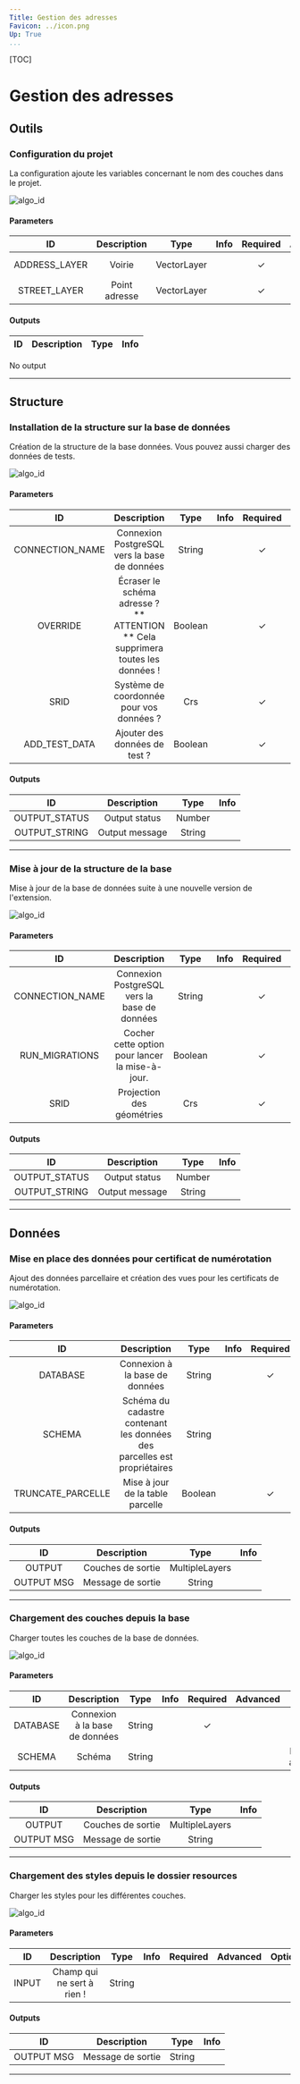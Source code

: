 ```yaml
---
Title: Gestion des adresses
Favicon: ../icon.png
Up: True
...
```


[TOC]

# Gestion des adresses

## Outils


### Configuration du projet

La configuration ajoute les variables concernant le nom des couches dans le projet.

![algo_id](./gestion_adresse-config_project.png)

#### Parameters

| ID | Description | Type | Info | Required | Advanced | Option |
|:-:|:-:|:-:|:-:|:-:|:-:|:-:|
ADDRESS_LAYER|Voirie|VectorLayer||✓||Type: TypeVectorLine <br>|
STREET_LAYER|Point adresse|VectorLayer||✓||Type: TypeVectorPoint <br>|


#### Outputs

| ID | Description | Type | Info |
|:-:|:-:|:-:|:-:|
No output

***


## Structure


### Installation de la structure sur la base de données

Création de la structure de la base données. Vous pouvez aussi charger des données de tests.

![algo_id](./gestion_adresse-create_database_structure.png)

#### Parameters

| ID | Description | Type | Info | Required | Advanced | Option |
|:-:|:-:|:-:|:-:|:-:|:-:|:-:|
CONNECTION_NAME|Connexion PostgreSQL vers la base de données|String||✓|||
OVERRIDE|Écraser le schéma adresse ? ** ATTENTION ** Cela supprimera toutes les données !|Boolean||✓|||
SRID|Système de coordonnée pour vos données ?|Crs||✓||Default: EPSG:2154 <br> |
ADD_TEST_DATA|Ajouter des données de test ?|Boolean||✓|||


#### Outputs

| ID | Description | Type | Info |
|:-:|:-:|:-:|:-:|
OUTPUT_STATUS|Output status|Number||
OUTPUT_STRING|Output message|String||


***


### Mise à jour de la structure de la base

Mise à jour de la base de données suite à une nouvelle version de l'extension.

![algo_id](./gestion_adresse-upgrade_database_structure.png)

#### Parameters

| ID | Description | Type | Info | Required | Advanced | Option |
|:-:|:-:|:-:|:-:|:-:|:-:|:-:|
CONNECTION_NAME|Connexion PostgreSQL vers la base de données|String||✓|||
RUN_MIGRATIONS|Cocher cette option pour lancer la mise-à-jour.|Boolean||✓|||
SRID|Projection des géométries|Crs||✓||Default: EPSG:2154 <br> |


#### Outputs

| ID | Description | Type | Info |
|:-:|:-:|:-:|:-:|
OUTPUT_STATUS|Output status|Number||
OUTPUT_STRING|Output message|String||


***


## Données


### Mise en place des données pour certificat de numérotation

Ajout des données parcellaire et création des vues pour les certificats de numérotation.

![algo_id](./gestion_adresse-data_parcelle.png)

#### Parameters

| ID | Description | Type | Info | Required | Advanced | Option |
|:-:|:-:|:-:|:-:|:-:|:-:|:-:|
DATABASE|Connexion à la base de données|String||✓|||
SCHEMA|Schéma du cadastre contenant les données des parcelles est propriétaires|String||||Default: cadastre <br> |
TRUNCATE_PARCELLE|Mise à jour de la table parcelle|Boolean||✓|||


#### Outputs

| ID | Description | Type | Info |
|:-:|:-:|:-:|:-:|
OUTPUT|Couches de sortie|MultipleLayers||
OUTPUT MSG|Message de sortie|String||


***


### Chargement des couches depuis la base

Charger toutes les couches de la base de données.

![algo_id](./gestion_adresse-load_layers.png)

#### Parameters

| ID | Description | Type | Info | Required | Advanced | Option |
|:-:|:-:|:-:|:-:|:-:|:-:|:-:|
DATABASE|Connexion à la base de données|String||✓|||
SCHEMA|Schéma|String||||Default: adresse <br> |


#### Outputs

| ID | Description | Type | Info |
|:-:|:-:|:-:|:-:|
OUTPUT|Couches de sortie|MultipleLayers||
OUTPUT MSG|Message de sortie|String||


***


### Chargement des styles depuis le dossier resources

Charger les styles pour les différentes couches.

![algo_id](./gestion_adresse-load_styles.png)

#### Parameters

| ID | Description | Type | Info | Required | Advanced | Option |
|:-:|:-:|:-:|:-:|:-:|:-:|:-:|
INPUT|Champ qui ne sert à rien !|String|||||


#### Outputs

| ID | Description | Type | Info |
|:-:|:-:|:-:|:-:|
OUTPUT MSG|Message de sortie|String||


***

